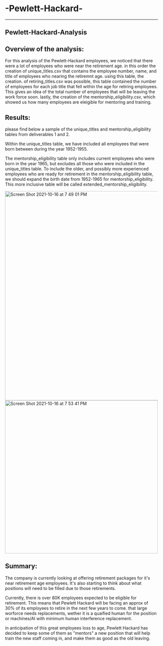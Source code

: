 # -Pewlett-Hackard-
----
Pewlett-Hackard-Analysis
--------
Overview of the analysis:
--
For this analysis of the Pewlett-Hackard employees, we noticed that there were a lot of employees who were near the retirement age. in this order the creation of
unique_titles.csv that contains the employee number, name, and title of employees who nearing the retiremnt age. using this table, the creation. of
retiring_titles.csv was possible, this table contained the number of employees for each job title that fell within the age for retiring employees. This gives an
idea of the total number of employees that will be leaving the work force soon. 
lastly, the creation of the mentorship_eligibility.csv, which showed us how many employees are eleigible for mentoring and training.

Results:
--
please find below a sample of the unique_titles and mentorship_eligibility tables from deliverables 1 and 2.

Within the unique_titles table, we have included all employees that were born between during the year 1952-1955. 

The mentorship_eligibility table only includes current employees who were born in the year 1965, but excludes all those who were included in the unique_titles
table.
To include the older, and possibly more experienced employees who are ready for retirement in the mentorship_eligibility table, we should expand the birth date from
1952-1965 for mentorship_eligibility. This more inclusive table will be called extended_mentorship_eligibility.

<img width="687" alt="Screen Shot 2021-10-16 at 7 49 01 PM" src="https://user-images.githubusercontent.com/89428205/137606734-eb67e7a5-6650-4eb6-9c4e-a17a5f09de1e.png">


<img width="503" alt="Screen Shot 2021-10-16 at 7 53 41 PM" src="https://user-images.githubusercontent.com/89428205/137606740-bc83e8f2-b957-4985-984e-96236371ed6c.png">


Summary:
--------
The company is currently looking at offering retirement packages for it's near retirement age employees. It's also starting to think about what positions will need to be filled due to those retirements.

Currently, there is over 80K employees expected to be eligible for retirement. This means that Pewlett Hackard will be facing an approx of 30% of its employees to retire in the next few years to come. that large worforce needs replacements, wether it is a quaified human for the position or machines/AI with minimum human interference replacement.

in anticipation of this great employees loss to age, Pewlett Hackard has decided to keep some of them as "mentors" a new position that will help train the new staff coming in, and make them as good as the old leaving.

